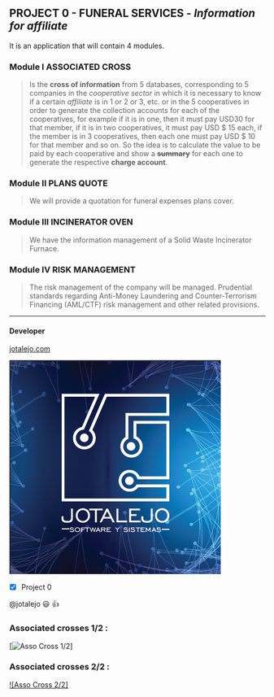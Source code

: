 ## PROJECT 0 - **FUNERAL SERVICES** - _Information for affiliate_
It is an application that will contain 4 modules.

### Module I ASSOCIATED CROSS
> Is the **cross of information** from 5 databases, corresponding to 5 companies in the  _cooperative  sector_
in which it is necessary to know if a certain _affiliate_ is in 1 or 2 or 3, etc. or in the 5 cooperatives
in order to generate the collection accounts for each of the cooperatives,  for example if it is in one,
then it must pay USD30 for that member, if it is in two cooperatives, it must pay USD $ 15 each,  if the
member is in 3 cooperatives,  then  each one must pay USD $ 10 for that member and so on. So the idea is
to calculate  the value to be paid  by each  cooperative and show a **~~summary~~** for each one to generate the
respective **charge account**.
<!-- headings is # ## and so -->
### Module II PLANS QUOTE
> We will provide a quotation for funeral expenses plans cover.

### Module III INCINERATOR OVEN
> We have the information management of a Solid Waste Incinerator Furnace.

### Module IV RISK MANAGEMENT
> The risk management of the company will be managed. Prudential standards regarding Anti-Money Laundering and Counter-Terrorism Financing (AML/CTF) risk management and other related provisions.

---
#### Developer
[jotalejo.com](http://www.jotalejo.com/ "developer page")

![JOTALEJO](LOGO_JOTALEJO_ppal.png "JOTALEJO - SYSTEMS AND SOFTWARE")

<!-- for code paste use : ' code ' or: several lines '''  block code   ''' -->
<!-- languaje: javacript, then use that word for show colors: '''javascript and then paste the code -->
<!-- also: html, python, etc -->

<!-- GITHUB MARKDOWN -->
* [x] Project 0

@jotalejo :smiley: :+1:

### Associated crosses 1/2 :
[![Asso Cross 1/2](https://www.youtube.com/watch?v=4J9CTXRDyQo&list=PL5T_5recv-PKpefFTmjTlxQOC-ODds5ye&index=3&t=57s)]

### Associated crosses 2/2 :
[![Asso Cross 2/2]](https://www.youtube.com/watch?v=ihEEsHLZ82c&list=PL5T_5recv-PKpefFTmjTlxQOC-ODds5ye&index=3)

